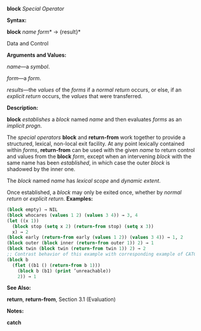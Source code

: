 **block** *Special Operator* 



**Syntax:** 



**block** *name form*\* → \{result\}\* 



Data and Control 











**Arguments and Values:** 



*name*—a *symbol*. 



*form*—a *form*. 



*results*—the *values* of the *forms* if a *normal return* occurs, or else, if an *explicit return* occurs, the *values* that were transferred. 



**Description:** 



**block** *establishes* a *block* named *name* and then evaluates *forms* as an *implicit progn*. 



The *special operators* **block** and **return-from** work together to provide a structured, lexical, non-local exit facility. At any point lexically contained within *forms*, **return-from** can be used with the given *name* to return control and values from the **block** *form*, except when an intervening *block* with the same name has been *established*, in which case the outer *block* is shadowed by the inner one. 



The *block* named *name* has *lexical scope* and *dynamic extent*. 



Once established, a *block* may only be exited once, whether by *normal return* or *explicit return*. **Examples:**
```lisp
(block empty) → NIL 
(block whocares (values 1 2) (values 3 4)) → 3, 4 
(let ((x 1)) 
  (block stop (setq x 2) (return-from stop) (setq x 3)) 
  x) → 2 
(block early (return-from early (values 1 2)) (values 3 4)) → 1, 2 
(block outer (block inner (return-from outer 1)) 2) → 1 
(block twin (block twin (return-from twin 1)) 2) → 2 
;; Contrast behavior of this example with corresponding example of CATCH. 
(block b 
  (flet ((b1 () (return-from b 1))) 
    (block b (b1) (print ’unreachable)) 
    2)) → 1 
```
**See Also:** 



**return**, **return-from**, Section 3.1 (Evaluation) 



**Notes:** 















**catch** 



